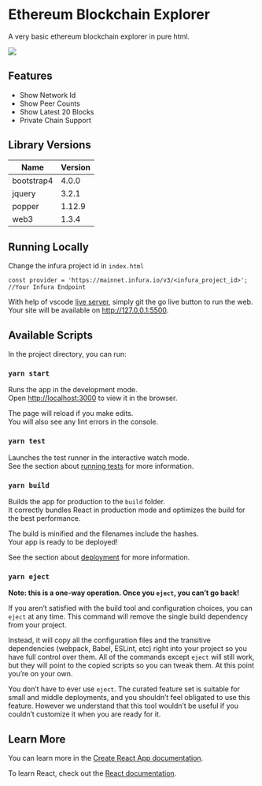 # Ethereum Blockchain Explorer

A very basic ethereum blockchain explorer in pure html.

![](https://i.imgur.com/Q6bdhsG.png)

## Features

- Show Network Id
- Show Peer Counts
- Show Latest 20 Blocks
- Private Chain Support

## Library Versions

| Name       | Version |
| ---------- | ------- |
| bootstrap4 | 4.0.0   |
| jquery     | 3.2.1   |
| popper     | 1.12.9  |
| web3       | 1.3.4   |

## Running Locally

Change the infura project id in `index.html`

```
const provider = 'https://mainnet.infura.io/v3/<infura_project_id>'; //Your Infura Endpoint
```

With help of vscode [live server](https://marketplace.visualstudio.com/items?itemName=ritwickdey.LiveServer), simply git the go live button to run the web. Your site will be available on http://127.0.0.1:5500.

## Available Scripts

In the project directory, you can run:

### `yarn start`

Runs the app in the development mode.<br />
Open [http://localhost:3000](http://localhost:3000) to view it in the browser.

The page will reload if you make edits.<br />
You will also see any lint errors in the console.

### `yarn test`

Launches the test runner in the interactive watch mode.<br />
See the section about [running tests](https://facebook.github.io/create-react-app/docs/running-tests) for more information.

### `yarn build`

Builds the app for production to the `build` folder.<br />
It correctly bundles React in production mode and optimizes the build for the best performance.

The build is minified and the filenames include the hashes.<br />
Your app is ready to be deployed!

See the section about [deployment](https://facebook.github.io/create-react-app/docs/deployment) for more information.

### `yarn eject`

**Note: this is a one-way operation. Once you `eject`, you can’t go back!**

If you aren’t satisfied with the build tool and configuration choices, you can `eject` at any time. This command will remove the single build dependency from your project.

Instead, it will copy all the configuration files and the transitive dependencies (webpack, Babel, ESLint, etc) right into your project so you have full control over them. All of the commands except `eject` will still work, but they will point to the copied scripts so you can tweak them. At this point you’re on your own.

You don’t have to ever use `eject`. The curated feature set is suitable for small and middle deployments, and you shouldn’t feel obligated to use this feature. However we understand that this tool wouldn’t be useful if you couldn’t customize it when you are ready for it.

## Learn More

You can learn more in the [Create React App documentation](https://facebook.github.io/create-react-app/docs/getting-started).

To learn React, check out the [React documentation](https://reactjs.org/).
